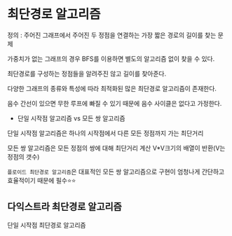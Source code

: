 # 최단경로 알고리즘

정의 : 주어진 그래프에서 주어진 두 정점을 연결하는 가장 짧은 경로의 길이를 찾는 문제

가중치가 없는 그래프의 경우 BFS를 이용하면 별도의 알고리즘  없이 찾을 수 있다.

최단경로를 구성하는 정점들을 알려주진 않고 길이를 찾아준다.

다양한 그래프의 종류와 특성에 따라 최적화된 많은 최단경로 알고리즘이 존재한다.

음수 간선이 있으면 무한 루프에 빠질 수 있기 때문에 음수 사이클은 없다고 가정한다.

- 단일 시작점 알고리즘 vs 모든 쌍 알고리즘

단일 시작점 알고리즘은 하나의 시작점에서 다른 모든 정점까지 가는 최단거리 

모든 쌍 알고리즘은 모든 정점의 쌍에 대해 최단거리 계산 V*V크기의 배열이 반환(V는 정점의 갯수)

`플로이드 최단경로 알고리즘`은 대표적인 모든 쌍 알고리즘으로 구현이 엄청나게 간단하고 효율적이기 때문에 필수⭐⭐

## 다익스트라 최단경로 알고리즘

단일 시작점 최단경로 알고리즘


